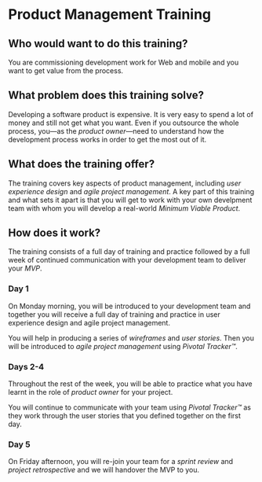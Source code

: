 # Product Management Training

## Who would want to do this training?

You are commissioning development work for Web and mobile and you want to get value from the process.

## What problem does this training solve?

Developing a software product is expensive. It is very easy to spend a lot of money and still not get what you want. Even if you outsource the whole process, you—as the *product owner*—need to understand how the development process works in order to get the most out of it.

## What does the training offer?

The training covers key aspects of product management, including *user experience design* and *agile project management*. A key part of this training and what sets it apart is that you will get to work with your own develpment team with whom you will develop a real-world *Minimum Viable Product*.

## How does it work?

The training consists of a full day of training and practice followed by a full week of continued communication with your development team to deliver your *MVP*.

### Day 1

On Monday morning, you will be introduced to your development team and together you will receive a full day of training and practice in user experience design and agile project management.

You will help in producing a series of *wireframes* and *user stories*. Then you will be introduced to *agile project management* using *Pivotal Tracker™*. 

### Days 2-4

Throughout the rest of the week, you will be able to practice what you have learnt in the role of *product owner* for your project. 

You will continue to communicate with your team using *Pivotal Tracker™* as they work through the user stories that you defined together on the first day. 

### Day 5

On Friday afternoon, you will re-join your team for a *sprint review* and *project retrospective* and we will handover the MVP to you.


